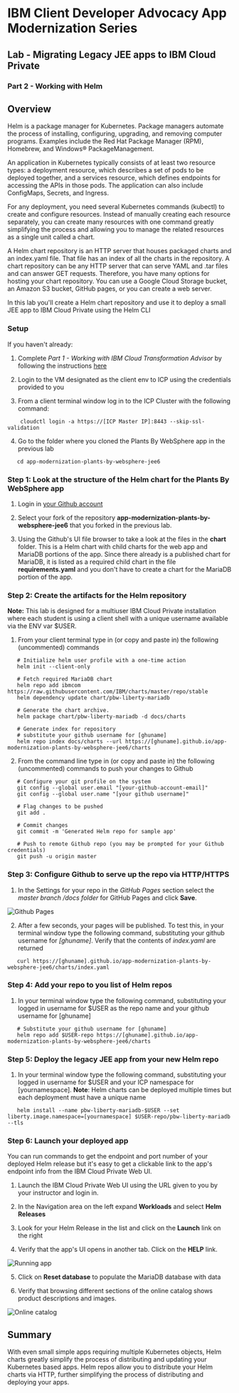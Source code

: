# IBM Client Developer Advocacy App Modernization Series

## Lab - Migrating Legacy JEE apps to IBM Cloud Private

### Part 2 - Working with Helm

## Overview

Helm is a package manager for Kubernetes. Package managers automate the process of installing, configuring, upgrading, and removing computer programs. Examples include the Red Hat Package Manager (RPM), Homebrew, and Windows® PackageManagement.

An application in Kubernetes typically consists of at least two resource types: a deployment resource, which describes a set of pods to be deployed together, and a services resource, which defines endpoints for accessing the APIs in those pods. The application can also include ConfigMaps, Secrets, and Ingress.

For any deployment, you need several Kubernetes commands (kubectl) to create and configure resources. Instead of manually creating each resource separately, you can create many resources with one command greatly simplifying the process and allowing you to manage the related resources as a single unit called a chart.

A Helm chart repository is an HTTP server that houses packaged charts and an index.yaml file. That file has an index of all the charts in the repository. A chart repository can be any HTTP server that can serve YAML and .tar files and can answer GET requests. Therefore, you have many options for hosting your chart repository. You can use a Google Cloud Storage bucket, an Amazon S3 bucket, GitHub pages, or you can create a web server.

In this lab you'll create a Helm chart repository and use it to deploy a small  JEE app to IBM Cloud Private using the Helm CLI

### Setup

If you haven't already:

1. Complete *Part 1 -  Working with IBM Cloud Transformation Advisor*  by following the instructions [here](https://github.com/djccarew/app-modernization-ta-lab)

2. Login to the VM designated as the client env to ICP using the credentials  provided  to you

3. From a  client  terminal window log in to the ICP Cluster with the following command:
```
    cloudctl login -a https://[ICP Master IP]:8443 --skip-ssl-validation
```
4. Go to the folder where you cloned the Plants By WebSphere  app in the previous lab
```
   cd app-modernization-plants-by-websphere-jee6
```

### Step 1: Look at the structure of the Helm chart for the Plants By WebSphere app

1. Login in [your Github account](https://github.com)

2. Select your fork  of the repository **app-modernization-plants-by-websphere-jee6** that you forked in the previous lab.

3. Using the Github's UI  file browser to  take a look at the files in the **chart** folder. This is a Helm chart with child charts for the web app and MariaDB  portions of the app. Since there already is a published chart for  MariaDB, it is listed  as a required child chart in the file **requirements.yaml** and you don't have to create a chart for the MariaDB portion of the app.

### Step 2: Create the artifacts for the Helm repository

**Note:** This lab is designed for a multiuser IBM Cloud Private installation where each student is using a client shell with a unique username available via the ENV var $USER.

1. From your client terminal  type in (or copy and paste in) the following (uncommented) commands
```
   # Initialize helm user profile with a one-time action
   helm init --client-only

   # Fetch required MariaDB chart
   helm repo add ibmcom https://raw.githubusercontent.com/IBM/charts/master/repo/stable
   helm dependency update chart/pbw-liberty-mariadb

   # Generate the chart archive.
   helm package chart/pbw-liberty-mariadb -d docs/charts

   # Generate index for repository
   # substitute your github username for [ghuname]
   helm repo index docs/charts --url https://[ghuname].github.io/app-modernization-plants-by-websphere-jee6/charts

```

2. From the command line type in (or copy and paste in) the following (uncommented) commands to push your changes to Github
```
   # Configure your git profile on the system
   git config --global user.email "[your-github-account-email]"
   git config --global user.name "[your github username]"

   # Flag changes to be pushed
   git add .

   # Commit changes
   git commit -m 'Generated Helm repo for sample app'

   # Push to remote Github repo (you may be prompted for your Github credentials)
   git push -u origin master
```

### Step 3: Configure Github to serve up the repo via HTTP/HTTPS

1. In the Settings for your repo in the *GitHub Pages* section select the *master branch /docs folder* for GitHub Pages and click **Save**.

![Github Pages](images/ss2.png)

2. After a few seconds, your pages will be published. To test this, in your terminal window type the following command, substituting your github username for *[ghuname]*. Verify that the contents of *index.yaml* are returned
```
   curl https://[ghuname].github.io/app-modernization-plants-by-websphere-jee6/charts/index.yaml
```

### Step 4: Add your repo to you list of Helm repos

1. In your terminal window type the following command, substituting your logged in  username for $USER as the repo name  and your github username for [ghuname]  
```
   # Substitute your github username for [ghuname]
   helm repo add $USER-repo https://[ghuname].github.io/app-modernization-plants-by-websphere-jee6/charts
```

### Step 5: Deploy the legacy JEE app from your new Helm repo

1. In your terminal window type the following command, substituting your logged in  username for $USER and your ICP namespace for [yournamespace].  **Note**: Helm charts can be deployed multiple  times but each deployment must have a unique name
```
   helm install --name pbw-liberty-mariadb-$USER --set liberty.image.namespace=[yournamespace] $USER-repo/pbw-liberty-mariadb --tls
```

### Step 6: Launch your deployed app

You can run commands to get the endpoint and port number of your deployed Helm release but it's easy to get a clickable link to the app's endpoint  info from the  IBM Cloud Private Web UI.

1. Launch the IBM Cloud Private Web UI using the URL given to you by your instructor and login in.

2. In the Navigation area on the left expand **Workloads** and select **Helm Releases**

3. Look for your Helm Release in the list and click on the **Launch** link on the right

4. Verify that the app's UI opens in another tab. Click on the **HELP** link.

![Running app](images/ss4.png)

5. Click on **Reset database** to populate the MariaDB database with data

6. Verify that browsing different sections of the online catalog shows product descriptions and images.

![Online catalog](images/ss5.png)

## Summary

With even small simple apps requiring multiple Kubernetes objects,  Helm charts greatly simplify the process of distributing and updating your Kubernetes based apps. Helm repos allow you to distribute your Helm charts via HTTP, further simplifying the process of distributing and deploying your apps.
